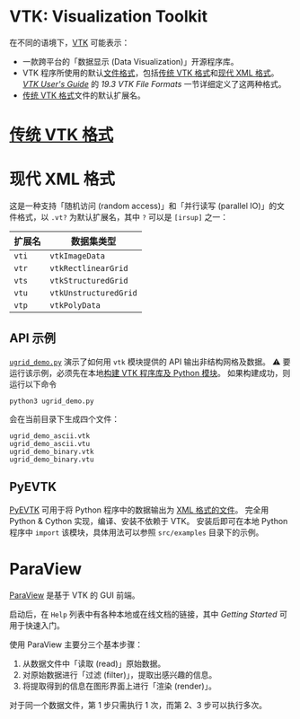 # VTK: Visualization Toolkit

在不同的语境下，[VTK](https://www.vtk.org) 可能表示：
- 一款跨平台的「数据显示 (Data Visualization)」开源程序库。
- VTK 程序所使用的默认[文件格式](#文件格式)，包括[传统 VTK 格式](./legacy_vtk_format.md#传统-VTK-格式)和[现代 XML 格式](#现代-XML-格式)。[*VTK User's Guide*](https://www.kitware.com/products/books/VTKUsersGuide.pdf) 的 *19.3 VTK File Formats* 一节详细定义了这两种格式。
- [传统 VTK 格式](./legacy_vtk_format.md#传统-VTK-格式)文件的默认扩展名。

# [传统 VTK 格式](./legacy_vtk_format.md#传统-VTK-格式)

# 现代 XML 格式
这是一种支持「随机访问 (random access)」和「并行读写 (parallel IO)」的文件格式，以 `.vt?` 为默认扩展名，其中 `?` 可以是 `[irsup]` 之一：

| 扩展名 | 数据集类型              |
| ----- | --------------------- |
| `vti` | `vtkImageData`        |
| `vtr` | `vtkRectlinearGrid`   |
| `vts` | `vtkStructuredGrid`   |
| `vtu` | `vtkUnstructuredGrid` |
| `vtp` | `vtkPolyData`         |

## API 示例
[`ugrid_demo.py`](./ugrid_demo.py) 演示了如何用 `vtk` 模块提供的 API 输出非结构网格及数据。
⚠️ 要运行该示例，必须先在本地[构建 VTK 程序库及 Python 模块](https://vtk.org/Wiki/VTK/Configure_and_Build)。
如果构建成功，则运行以下命令
```shell
python3 ugrid_demo.py 
```
会在当前目录下生成四个文件：
```shell
ugrid_demo_ascii.vtk
ugrid_demo_ascii.vtu
ugrid_demo_binary.vtk
ugrid_demo_binary.vtu
```

## PyEVTK
[PyEVTK](https://bitbucket.org/pauloh/pyevtk) 可用于将 Python 程序中的数据输出为 [XML 格式的文件](#现代-XML-格式)。
完全用 Python & Cython 实现，编译、安装不依赖于 VTK。
安装后即可在本地 Python 程序中 `import` 该模块，具体用法可以参照 `src/examples` 目录下的示例。

# ParaView
[ParaView](https://www.paraview.org) 是基于 VTK 的 GUI 前端。

启动后，在 `Help` 列表中有各种本地或在线文档的链接，其中 *Getting Started* 可用于快速入门。

使用 ParaView 主要分三个基本步骤：
1. 从数据文件中「读取 (read)」原始数据。
2. 对原始数据进行「过滤 (filter)」，提取出感兴趣的信息。
3. 将提取得到的信息在图形界面上进行「渲染 (render)」。

对于同一个数据文件，第 1 步只需执行 1 次，而第 2、3 步可以执行多次。
